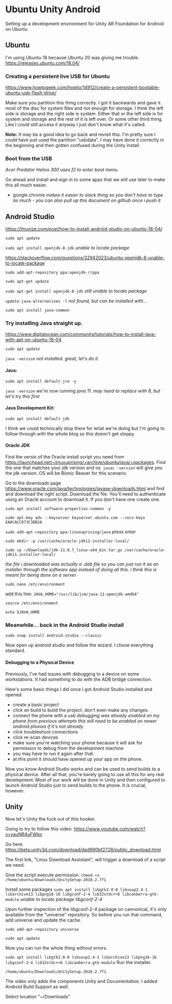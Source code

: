 # Ubuntu Unity Android

Setting up a development environment for Unity AR Foundation for Android on Ubuntu

## Ubuntu
I'm using Ubuntu 18 because Ubuntu 20 was giving me trouble.
https://releases.ubuntu.com/18.04/

### Creating a persistent live USB for Ubuntu
https://www.howtogeek.com/howto/14912/create-a-persistent-bootable-ubuntu-usb-flash-drive/


Make sure you partition this thing correctly. I got it backwards and gave it most of the disc for system files and not enough for storage. I think the left side is storage and the right side is system. Either that or the left side is for system and storage and the rest of it is left over. Or some other third thing. Like I could still access it anyway I just don't know what it's called.

__Note:__ It may be a good idea to go back and revisit this. I'm pretty sure I could have just used the partition "usbdata". I may have done it correctly in the beginning and then gotten confused during the Unity install.

### Boot from the USB

*Acer Predator Helios 300 uses f2 to enter boot menu.*

Go ahead and install and sign in to some apps that we will use later to make this all much easier.
- google chrome *makes it easier to slack thing so you don't have to type as much - you can also pull up this document on github once i push it*

## Android Studio

https://linuxize.com/post/how-to-install-android-studio-on-ubuntu-18-04/

`sudo apt update`

`sudo apt install openjdk-8-jdk` *unable to locate package*

https://stackoverflow.com/questions/32942023/ubuntu-openjdk-8-unable-to-locate-package

`sudo add-apt-repository ppa:openjdk-r/ppa`

`sudo apt-get update`

`sudo apt-get install openjdk-8-jdk` *still unable to locate package*

`update-java-alternatives -l` *not found, but can be installed with...*

`sudo apt install java-common`

### Try installing Java straight up.
https://www.digitalocean.com/community/tutorials/how-to-install-java-with-apt-on-ubuntu-18-04

`sudo apt update`

`java -version` *not installed. great, let's do it*

#### Java:
`sudo apt install default-jre -y`

`java -version` *we're now running java 11. may need to replace with 8, but let's try this first*

#### Java Development Kit:

`sudo apt install default-jdk`

I think we could technically stop there for what we're doing but I'm going to follow through with the whole blog so this doesn't get sloppy.

#### Oracle JDK
Find the versio of the Oracle install script you need from https://launchpad.net/~linuxuprising/+archive/ubuntu/java/+packages. Find the one that matches your jdk version and os. `javac -version` will give you the jdk version. OS will be Bionic Beaver for this scenario.

Go to the downloads page https://www.oracle.com/java/technologies/javase-downloads.html and find and download the right script. Download the file. You'll need to authenticate using an Oracle account to download it. If you don't have one create one.

`sudo apt install software-properties-common -y`

`sudo apt-key adv --keyserver keyserver.ubuntu.com --recv-keys EA8CACC073C3DB2A`

`sudo add-apt-repository ppa:linuxuprising/java` *press enter*

`sudo mkdir -p /var/cache/oracle-jdk11-installer-local/`

`sudo cp ~/Downloads/jdk-11.0.7_linux-x64_bin.tar.gz /var/cache/oracle-jdk11-installer-local/`

*the file i downloaded was actually a .deb file so you can just run it as an installer through the software app instead of doing all this. i think this is meant for being done on a server*

`sudo nano /etc/environment`

add this line: `JAVA_HOME="/usr/lib/jvm/java-11-openjdk-amd64"`

`source /etc/environment`

`echo $JAVA_HOME`

### Meanwhile... back in the Android Studio install

`sudo snap install android-studio --classic`

Now open up android studio and follow the wizard. I chose everything standard.

#### Debugging to a Physical Device

Previously, I've had issues with debugging to a device on some workstations. It had something to do with the ADB bridge connection.

Here's some basic things I did once I got Android Studio installed and opened.
- create a basic project
- click on build to build the project. don't even make any changes.
- connect the phone with a usb *debugging was already enabled on my phone from previous attempts this will need to be enabled on newer android phones if it's not already*
- click troubleshoot connections
- click re-scan devices
- make sure you're watching your phone because it will ask for permission to debug from the development machine
- you may have to run it again after that.
- at this point it should have opened up your app on the phone.

Now you know Android Studio works and can be used to send builds to a physical device. After all that, you're barely going to use all this for any real development. Most of our work will be done in Unity and then configured to launch Android Studio just to send builds to the phone. It is crucial, however.   

## Unity
Now let's Unity the fuck out of this hooker.

Going to try to follow this video:
https://www.youtube.com/watch?v=yauNR4uFWko

Go here:
https://beta.unity3d.com/download/dad990bf2728/public_download.html

The first link, "Linux Download Assistant", will trigger a download of a script we need.

Give the script execute permission. `chmod +x /home/ubuntu/Downloads/UnitySetup-2018.2.7f1`

Install some packages `sudo apt install libgtk2.0-0 libsoup2.4-1 libarchive13 libpng16-16 libgconf-2-4 lib32stdc++6 libcanberra-gtk-module` *unable to locate package libgconf-2-4*

Upon further inspection of the libgconf-2-4 package on cannonical, it's only available from the "universe" repository. So before you run that command, add universe and update the cache.

`sudo add-apt-repository universe`

`sudo apt update`

Now you can run the whole thing without errors.

`sudo apt install libgtk2.0-0 libsoup2.4-1 libarchive13 libpng16-16 libgconf-2-4 lib32stdc++6 libcanberra-gtk-module`
Run the installer.

`/home/ubuntu/Downloads/UnitySetup-2018.2.7f1`

The video only adds the components Unity and Documentation. I added Android Build Support as well.

Select location "~/Downloads"
